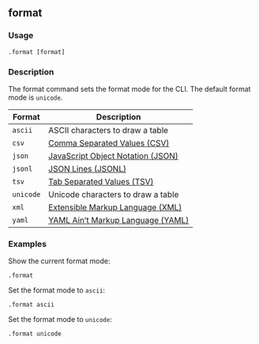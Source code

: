 ## format

### Usage

```text
.format [format]
```

### Description

The format command sets the format mode for the CLI. The default format mode is `unicode`.

| Format    | Description                                                                        |
|-----------|------------------------------------------------------------------------------------|
| `ascii`   | ASCII characters to draw a table                                                   |
| `csv`     | [Comma Separated Values (CSV)](https://www.ietf.org/rfc/rfc4180.txt)               |
| `json`    | [JavaScript Object Notation (JSON)](https://datatracker.ietf.org/doc/html/rfc8259) |
| `jsonl`   | [JSON Lines (JSONL)](https://jsonlines.org/)                                       |
| `tsv`     | [Tab Separated Values (TSV)](https://en.wikipedia.org/wiki/Tab-separated_values)   |
| `unicode` | Unicode characters to draw a table                                                 |
| `xml`     | [Extensible Markup Language (XML)](https://www.w3.org/TR/xml11/)                   |
| `yaml`    | [YAML Ain’t Markup Language (YAML)](https://yaml.org/spec/1.2.2/)                  |

### Examples

Show the current format mode:

```text
.format
```

Set the format mode to `ascii`:

```text
.format ascii
```

Set the format mode to `unicode`:

```text
.format unicode
```
